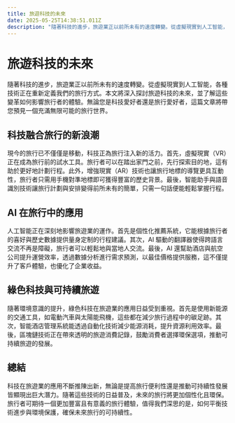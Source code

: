 ```yaml
---
title: 旅遊科技的未來
date: 2025-05-25T14:38:51.011Z
description: "隨著科技的進步，旅遊業正以前所未有的速度轉變。從虛擬現實到人工智能，各種技術正在重新定義我們的旅行方式。本文將深入探討旅遊科技的未來，並了解這些變革如何影響旅行者的體驗。無論您是科技愛好者還是旅行愛好者，這篇文章將帶您預見一個充滿無限可能的旅行世界。"
---
```


# 旅遊科技的未來

隨著科技的進步，旅遊業正以前所未有的速度轉變。從虛擬現實到人工智能，各種技術正在重新定義我們的旅行方式。本文將深入探討旅遊科技的未來，並了解這些變革如何影響旅行者的體驗。無論您是科技愛好者還是旅行愛好者，這篇文章將帶您預見一個充滿無限可能的旅行世界。

## 科技融合旅行的新浪潮

現今的旅行已不僅僅是移動，科技正為旅行注入新的活力。首先，虛擬現實（VR）正在成為旅行前的試水工具。旅行者可以在踏出家門之前，先行探索目的地，這有助於更好地計劃行程。此外，增強現實（AR）技術也讓旅行地標的導覽更具互動性，旅行者只需用手機對準地標即可獲得豐富的歷史背景。最後，智能助手與語音識別技術讓旅行計劃與安排變得前所未有的簡單，只需一句話便能輕鬆掌握行程。

## AI 在旅行中的應用

人工智能正在深刻地影響旅遊業的運作。首先是個性化推薦系統，它能根據旅行者的喜好與歷史數據提供量身定制的行程建議。其次，AI 驅動的翻譯器使得跨語言交流不再是障礙，旅行者可以輕鬆地與當地人交流。最後，AI 還幫助酒店與航空公司提升運營效率，透過數據分析進行需求預測，以最佳價格提供服務，這不僅提升了客戶體驗，也優化了企業收益。

## 綠色科技與可持續旅遊

隨著環境意識的提升，綠色科技在旅遊業的應用日益受到重視。首先是使用新能源的交通工具，如電動汽車與太陽能飛機，這些都在減少旅行過程中的碳足跡。其次，智能酒店管理系統能透過自動化技術減少能源消耗，提升資源利用效率。最後，區塊鏈技術正在帶來透明的旅遊消費記錄，鼓勵消費者選擇環保選項，推動可持續旅遊的發展。

## 總結

科技在旅遊業的應用不斷推陳出新，無論是提高旅行便利性還是推動可持續性發展皆顯現出巨大潛力。隨著這些技術的日益普及，未來的旅行將更加個性化且環保。旅行者可期待一個更加豐富且有意義的旅行體驗，值得我們深思的是，如何平衡技術進步與環境保護，確保未來旅行的可持續性。